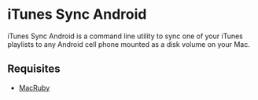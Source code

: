 iTunes Sync Android
===================
iTunes Sync Android is a command line utility to sync one of your iTunes playlists to any Android cell phone mounted as a disk volume on your Mac. 

## Requisites
* [MacRuby]()